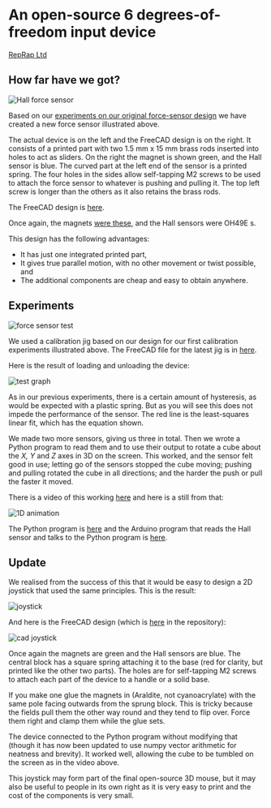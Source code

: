 # An open-source 6 degrees-of-freedom input device

[RepRap Ltd](https://reprapltd.com)


## How far have we got?

![Hall force sensor](https://github.com/RepRapLtd/6DInput/blob/main/RepRapLtd/Pictures/force-sensor-real-cad.jpg)

Based on our [experiments on our original force-sensor design](https://github.com/RepRapLtd/6DInput/tree/main/RepRapLtd/Experiments/ForceSensor) we have created a new force sensor illustrated above.

The actual device is on the left and the FreeCAD design is on the right. It consists of a printed part with two 1.5 mm x 15 mm brass rods inserted into holes to act as sliders. On the right the magnet is shown green, and the Hall sensor is blue. The curved part at the left end of the sensor is a printed spring. The four holes in the sides allow self-tapping M2 screws to be used to attach the force sensor to whatever is pushing and pulling it. The top left screw is longer than the others as it also retains the brass rods.

The FreeCAD design is [here](https://github.com/RepRapLtd/6DInput/tree/main/RepRapLtd/Mechanics/force-sensor-V1.FCStd).

Once again, the magnets [were these](https://www.amazon.co.uk/gp/product/B00TACH0P2), and the Hall sensors were OH49E s.

This design has the following advantages:

 - It has just one integrated printed part,
 - It gives true parallel motion, with no other movement or twist possible, and
 - The additional components are cheap and easy to obtain anywhere.


## Experiments

![force sensor test](https://github.com/RepRapLtd/6DInput/blob/main/RepRapLtd/Experiments/ForceSensor/calibration.jpg)

We used a calibration jig based on our design for our first calibration experiments illustrated above. The FreeCAD file for the latest jig is in [here](https://github.com/RepRapLtd/6DInput/tree/main/RepRapLtd/Mechanics/calibration-jig.FCStd).

Here is the result of loading and unloading the device:

![test graph](https://github.com/RepRapLtd/6DInput/blob/main/RepRapLtd/Experiments/ForceSensor/slider-force-voltage-graph.png)

As in our previous experiments, there is a certain amount of hysteresis, as would be expected with a plastic spring. But as you will see this does not impede the performance of the sensor. The red line is the least-squares linear fit, which has the equation shown.

We made two more sensors, giving us three in total. Then we wrote a Python program to read them and to use their output to rotate a cube about the *X, Y* and *Z* axes in 3D on the screen. This worked, and the sensor felt good in use; letting go of the sensors stopped the cube moving; pushing and pulling rotated the cube in all directions; and the harder the push or pull the faster it moved.

There is a video of this working [here](https://github.com/RepRapLtd/6DInput/tree/main/RepRapLtd/Pictures/os3dmouse.mp4) and here is a still from that:

![1D animation](https://github.com/RepRapLtd/6DInput/blob/main/RepRapLtd/Pictures/3D-spacemouse-test.jpg)

The Python program is [here](https://github.com/RepRapLtd/6DInput/tree/main/RepRapLtd/Software/3DGraphics/3dmouse.py) and the Arduino program that reads the Hall sensor and talks to the Python program is [here](https://github.com/RepRapLtd/6DInput/tree/main/RepRapLtd/Software/CalibrationMapArduino/CalibrationMapArduino.ino).

## Update

We realised from the success of this that it would be easy to design a 2D joystick that used the same principles.  This is the result:

![joystick](https://github.com/RepRapLtd/6DInput/blob/main/RepRapLtd/Pictures/joystick.jpg)

And here is the FreeCAD design (which is [here](https://github.com/RepRapLtd/6DInput/tree/main/RepRapLtd/Mechanics/2D-joystick-V1.FCStd) in the repository):

![cad joystick](https://github.com/RepRapLtd/6DInput/blob/main/RepRapLtd/Pictures/joystick-cad.png)

Once again the magnets are green and the Hall sensors are blue.  The central block has a square spring attaching it to the base (red for clarity, but printed like the other two parts).  The holes are for self-tapping M2 screws to attach each part of the device to a handle or a solid base.

If you make one glue the magnets in (Araldite, not cyanoacrylate) with the same pole facing outwards from the sprung block. This is tricky because the fields pull them the other way round and they tend to flip over. Force them right and clamp them while the glue sets.

The device connected to the Python program without modifying that (though it has now been updated to use numpy vector arithmetic for neatness and brevity). It worked well, allowing the cube to be tumbled on the screen as in the video above.

This joystick may form part of the final open-source 3D mouse, but it may also be useful to people in its own right as it is very easy to print and the cost of the components is very small.

